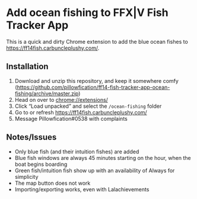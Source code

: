 # Add ocean fishing to FFX|V Fish Tracker App

This is a quick and dirty Chrome extension to add the blue ocean fishes to https://ff14fish.carbuncleplushy.com/.

## Installation

1. Download and unzip this repository, and keep it somewhere comfy (https://github.com/pillowfication/ff14-fish-tracker-app-ocean-fishing/archive/master.zip)
2. Head on over to [chrome://extensions/](chrome://extensions/)
3. Click “Load unpacked” and select the `/ocean-fishing` folder
4. Go to or refresh https://ff14fish.carbuncleplushy.com/
5. Message Pillowfication#0538 with complaints

## Notes/Issues

 - Only blue fish (and their intuition fishes) are added
 - Blue fish windows are always 45 minutes starting on the hour, when the boat begins boarding
 - Green fish/intuition fish show up with an availability of Always for simplicity
 - The map button does not work
 - Importing/exporting works, even with Lalachievements
